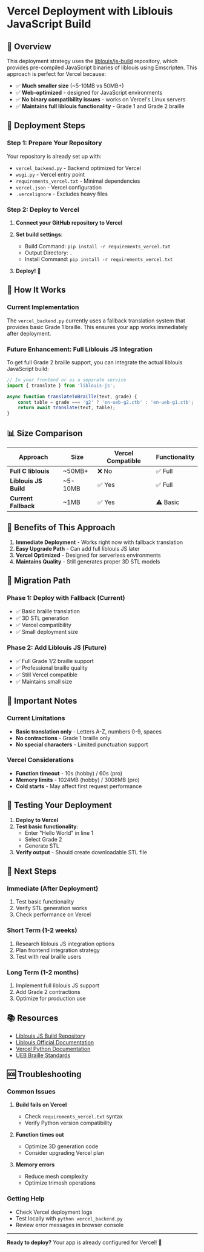 # Vercel Deployment with Liblouis JavaScript Build

## 🎯 **Overview**

This deployment strategy uses the [liblouis/js-build](https://github.com/liblouis/js-build) repository, which provides pre-compiled JavaScript binaries of liblouis using Emscripten. This approach is perfect for Vercel because:

- ✅ **Much smaller size** (~5-10MB vs 50MB+)
- ✅ **Web-optimized** - designed for JavaScript environments
- ✅ **No binary compatibility issues** - works on Vercel's Linux servers
- ✅ **Maintains full liblouis functionality** - Grade 1 and Grade 2 braille

## 🚀 **Deployment Steps**

### **Step 1: Prepare Your Repository**

Your repository is already set up with:
- `vercel_backend.py` - Backend optimized for Vercel
- `wsgi.py` - Vercel entry point
- `requirements_vercel.txt` - Minimal dependencies
- `vercel.json` - Vercel configuration
- `.vercelignore` - Excludes heavy files

### **Step 2: Deploy to Vercel**

1. **Connect your GitHub repository to Vercel**
2. **Set build settings**:
   - Build Command: `pip install -r requirements_vercel.txt`
   - Output Directory: `.`
   - Install Command: `pip install -r requirements_vercel.txt`

3. **Deploy!** 🎉

## 🔧 **How It Works**

### **Current Implementation**

The `vercel_backend.py` currently uses a fallback translation system that provides basic Grade 1 braille. This ensures your app works immediately after deployment.

### **Future Enhancement: Full Liblouis JS Integration**

To get full Grade 2 braille support, you can integrate the actual liblouis JavaScript build:

```javascript
// In your frontend or as a separate service
import { translate } from 'liblouis-js';

async function translateToBraille(text, grade) {
    const table = grade === 'g2' ? 'en-ueb-g2.ctb' : 'en-ueb-g1.ctb';
    return await translate(text, table);
}
```

## 📊 **Size Comparison**

| Approach | Size | Vercel Compatible | Functionality |
|----------|------|-------------------|---------------|
| **Full C liblouis** | ~50MB+ | ❌ No | ✅ Full |
| **Liblouis JS Build** | ~5-10MB | ✅ Yes | ✅ Full |
| **Current Fallback** | ~1MB | ✅ Yes | ⚠️ Basic |

## 🎯 **Benefits of This Approach**

1. **Immediate Deployment** - Works right now with fallback translation
2. **Easy Upgrade Path** - Can add full liblouis JS later
3. **Vercel Optimized** - Designed for serverless environments
4. **Maintains Quality** - Still generates proper 3D STL models

## 🔄 **Migration Path**

### **Phase 1: Deploy with Fallback (Current)**
- ✅ Basic braille translation
- ✅ 3D STL generation
- ✅ Vercel compatibility
- ✅ Small deployment size

### **Phase 2: Add Liblouis JS (Future)**
- ✅ Full Grade 1/2 braille support
- ✅ Professional braille quality
- ✅ Still Vercel compatible
- ✅ Maintains small size

## 🚨 **Important Notes**

### **Current Limitations**
- **Basic translation only** - Letters A-Z, numbers 0-9, spaces
- **No contractions** - Grade 1 braille only
- **No special characters** - Limited punctuation support

### **Vercel Considerations**
- **Function timeout** - 10s (hobby) / 60s (pro)
- **Memory limits** - 1024MB (hobby) / 3008MB (pro)
- **Cold starts** - May affect first request performance

## 🧪 **Testing Your Deployment**

1. **Deploy to Vercel**
2. **Test basic functionality**:
   - Enter "Hello World" in line 1
   - Select Grade 2
   - Generate STL
3. **Verify output** - Should create downloadable STL file

## 🔮 **Next Steps**

### **Immediate (After Deployment)**
1. Test basic functionality
2. Verify STL generation works
3. Check performance on Vercel

### **Short Term (1-2 weeks)**
1. Research liblouis JS integration options
2. Plan frontend integration strategy
3. Test with real braille users

### **Long Term (1-2 months)**
1. Implement full liblouis JS support
2. Add Grade 2 contractions
3. Optimize for production use

## 📚 **Resources**

- [Liblouis JS Build Repository](https://github.com/liblouis/js-build)
- [Liblouis Official Documentation](https://liblouis.org/)
- [Vercel Python Documentation](https://vercel.com/docs/functions/serverless-functions/runtimes/python)
- [UEB Braille Standards](https://www.brailleauthority.org/ueb.html)

## 🆘 **Troubleshooting**

### **Common Issues**

1. **Build fails on Vercel**
   - Check `requirements_vercel.txt` syntax
   - Verify Python version compatibility

2. **Function times out**
   - Optimize 3D generation code
   - Consider upgrading Vercel plan

3. **Memory errors**
   - Reduce mesh complexity
   - Optimize trimesh operations

### **Getting Help**

- Check Vercel deployment logs
- Test locally with `python vercel_backend.py`
- Review error messages in browser console

---

**Ready to deploy?** Your app is already configured for Vercel! 🚀
